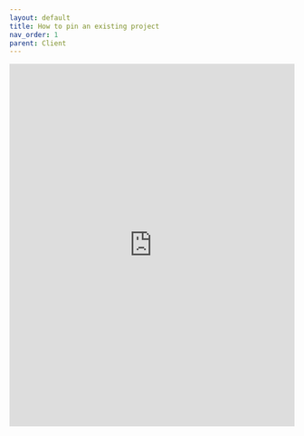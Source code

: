 ```yaml
---
layout: default
title: How to pin an existing project
nav_order: 1
parent: Client
---
```


<iframe src="https://scribehow.com/embed/How_to_pinunpin_an_existing_project__hXwuOeHIT4iH92-pFiFOeQ" width="100%" height="640" allowfullscreen frameborder="0"></iframe>